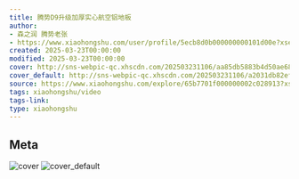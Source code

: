 ```yaml
---
title: 腾势D9升级加厚实心航空铝地板
author:
- 森之润 腾势老张
- https://www.xiaohongshu.com/user/profile/5ecb8d0b000000000101d00e?xsec_token=undefined
created: 2025-03-23T00:00:00
modified: 2025-03-23T00:00:00
cover: http://sns-webpic-qc.xhscdn.com/202503231106/aa85db5883b4d50ae68401bb22a0a940/spectrum/1040g0k030ugqdlosle005nmbhk5gbk0ehom4le0!nc_n_webp_prv_1
cover_default: http://sns-webpic-qc.xhscdn.com/202503231106/a2031db82ef9e803ac04fb4e42c19369/spectrum/1040g0k030ugqdlosle005nmbhk5gbk0ehom4le0!nc_n_webp_mw_1
source: https://www.xiaohongshu.com/explore/65b7701f000000002c028913?xsec_token=ABLc-JNt45DJWAWlI77SSpJVY9QmBiwEaFL6CEVZ50sm4=
tags: xiaohongshu/video
tags-link:
type: xiaohongshu
---
```


## Meta

![cover](http://sns-webpic-qc.xhscdn.com/202503231106/aa85db5883b4d50ae68401bb22a0a940/spectrum/1040g0k030ugqdlosle005nmbhk5gbk0ehom4le0!nc_n_webp_prv_1)
![cover_default](http://sns-webpic-qc.xhscdn.com/202503231106/a2031db82ef9e803ac04fb4e42c19369/spectrum/1040g0k030ugqdlosle005nmbhk5gbk0ehom4le0!nc_n_webp_mw_1)
